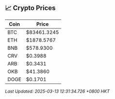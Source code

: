 ## 📈 Crypto Prices

| Coin | Price |
| ---- | ----- |
| BTC | $83461.3245 |
| ETH | $1878.5767 |
| BNB | $578.9300 |
| CRV | $0.3988 |
| ARB | $0.3431 |
| OKB | $41.3860 |
| DOGE | $0.1701 |

_Last Updated: 2025-03-13 12:31:34.726 +0800 HKT_